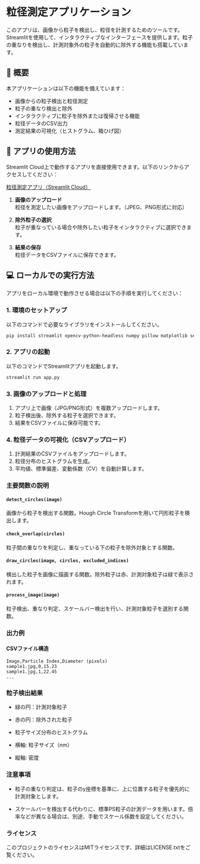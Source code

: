 # 粒径測定アプリケーション

このアプリは、画像から粒子を検出し、粒径を計測するためのツールです。Streamlitを使用して、インタラクティブなインターフェースを提供します。粒子の重なりを検出し、計測対象外の粒子を自動的に除外する機能も搭載しています。

## 📄 概要

本アプリケーションは以下の機能を備えています：
- 画像からの粒子検出と粒径測定
- 粒子の重なり検出と除外
- インタラクティブに粒子を除外または復帰させる機能
- 粒径データのCSV出力
- 測定結果の可視化（ヒストグラム、箱ひげ図）

## 🚀 アプリの使用方法

Streamlit Cloud上で動作するアプリを直接使用できます。以下のリンクからアクセスしてください：

[粒径測定アプリ（Streamlit Cloud）](https://particlesize-fuegcxbepwtam9wgmcewkq.streamlit.app/)

1. **画像のアップロード**  
   粒径を測定したい画像をアップロードします。（JPEG、PNG形式に対応）

2. **除外粒子の選択**  
   粒子が重なっている場合や除外したい粒子をインタラクティブに選択できます。

3. **結果の保存**  
   粒径データをCSVファイルに保存できます。

## 💻 ローカルでの実行方法

アプリをローカル環境で動作させる場合は以下の手順を実行してください：

### 1. 環境のセットアップ

以下のコマンドで必要なライブラリをインストールしてください。

```bash
pip install streamlit opencv-python-headless numpy pillow matplotlib seaborn
```

### 2. アプリの起動
以下のコマンドでStreamlitアプリを起動します。
```bash
streamlit run app.py
```

### 3. 画像のアップロードと処理
1. アプリ上で画像（JPG/PNG形式）を複数アップロードします。
2. 粒子検出後、除外する粒子を選択できます。
3. 結果をCSVファイルに保存可能です。

### 4. 粒径データの可視化（CSVアップロード）
1. 計測結果のCSVファイルをアップロードします。
2. 粒径分布のヒストグラムを生成。
3. 平均値、標準偏差、変動係数（CV）を自動計算します。

### 主要関数の説明
#### `detect_circles(image)`
画像から粒子を検出する関数。Hough Circle Transformを用いて円形粒子を検出します。

#### `check_overlap(circles)`
粒子間の重なりを判定し、重なっている下の粒子を除外対象とする関数。

#### `draw_circles(image, circles, excluded_indices)`
検出した粒子を画像に描画する関数。除外粒子は赤、計測対象粒子は緑で表示されます。

#### `process_image(image)`
粒子検出、重なり判定、スケールバー検出を行い、計測対象粒子を選別する関数。

### 出力例
#### CSVファイル構造
```csv
Image,Particle Index,Diameter (pixels)
sample1.jpg,0,15.23
sample1.jpg,1,22.45
...
```

### 粒子検出結果
* 緑の円：計測対象粒子
- 赤の円：除外された粒子
+ 粒子サイズ分布のヒストグラム
* 横軸: 粒子サイズ（nm）
- 縦軸: 密度

### 注意事項
* 粒子の重なり判定は、粒子のy座標を基準に、上に位置する粒子を優先的に計測対象とします。
- スケールバーを検出する代わりに、標準PS粒子の計測データを用います。倍率などが異なる場合は、別途、手動でスケール係数を設定してください。

### ライセンス
このプロジェクトのライセンスはMITライセンスです、詳細はLICENSE.txtをご覧ください。

